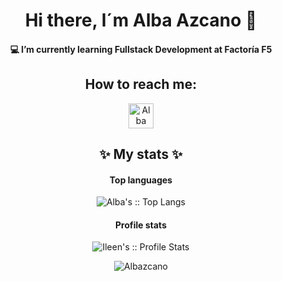 <h1 align="center"> Hi there, I´m Alba Azcano 👋 </h1>

<h4 align="center">💻 I’m currently learning Fullstack Development at Factoría F5</h4> 


<h2 align="center"> How to reach me: </h2> 

<p align="center">
  <a href="https://www.linkedin.com/in/albazcano" target="_blank">
    <img src="https://cdn.jsdelivr.net/gh/devicons/devicon/icons/linkedin/linkedin-original.svg" alt="Alba Azcano's LinkedIn Profile" width="40">
  </a>
</p>

<!--

Here are some ideas to get you started:
<a href="" target="blank"><img align="center" src="https://cdn.jsdelivr.net/npm/simple-icons@3.0.1/icons/linkedin.sv" alt="Alba Azcano" height="30" width="40" /></a>
- 🔭 I’m currently working on ...- 
- 👯 I’m looking to collaborate on ...
- 🤔 I’m looking for help with ...
- 💬 Ask me about ...- 
- 😄 Pronouns: ...
- ⚡ Fun fact: ...
-->

 <h2 align="center"> ✨ My stats ✨  </h2> 
 <h4 align="center">Top languages</h4>
  <p align="center" margin-top=20px><img src="https://github-readme-stats.vercel.app/api/top-langs/?username=Albazcano&langs_count=10&theme=shades-of-purple&layout=compact"    alt="Alba's :: Top Langs" /</p>
    
  <h4 align="center">Profile stats</h4>
  <p align="center"><img src="https://github-readme-stats.vercel.app/api?username=Albazcano&show_icons=true&theme=vue-dark" alt="Ileen's :: Profile Stats" /></p>
 
 <p align="center"> <img src="https://komarev.com/ghpvc/?username=Albazcano&label=Profile%20views&color=0e75b6&style=flat" alt="Albazcano" /></p>
</body>
